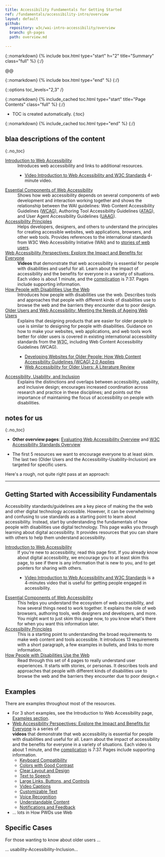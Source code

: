 ```yaml
---
title: Accessibility Fundamentals for Getting Started
ref: /fundamentals/accessibility-intro/overview
layout: default
github:
  repository: w3c/wai-intro-accessibility/overview
  branch: gh-pages
  path: overview.md
  
---
```




{::nomarkdown}
{% include box.html type="start" h="2" title="Summary" class="full" %}
{:/}

@@

{::nomarkdown}
{% include box.html type="end" %}
{:/}


{::options toc_levels="2,3" /}

{::nomarkdown}
{% include_cached toc.html type="start" title="Page Contents" class="full" %}
{:/}

-   TOC is created automatically.
{:toc}

{::nomarkdown}
{% include_cached toc.html type="end" %}
{:/}

## blaa descriptions of the content
{:.no_toc}

<dl>
  <dt><a href="/WAI/fundamentals/accessibility-intro/">Introduction to Web Accessibility</a></dt>
  <dd>Introduces web accessibility and links to additional resources.
  <ul>
    <li><a href="/WAI/videos/standards-and-benefits/">Video Introduction to Web Accessibility and W3C Standards</a> 4-minute video.</li>
  </ul>
  </dd>
  <dt><a href="/WAI/fundamentals/components/">Essential Components of Web Accessibility</a> </dt>
  <dd>Shows how web accessibility depends on several components of web development and interaction working together and shows the relationship between the WAI guidelines: Web Content Accessibility Guidelines (<a href="https://www.w3.org/WAI/intro/wcag.php" shape="rect">WCAG</a>), Authoring Tool Accessibility Guidelines (<a href="https://www.w3.org/WAI/intro/atag.php" shape="rect">ATAG</a>), and User Agent Accessibility Guidelines (<a href="https://www.w3.org/WAI/intro/uaag.php" shape="rect">UAAG</a>).</dd>
  <dt><a href="/WAI/fundamentals/accessibility-principles/">Accessibility Principles</a> </dt>
  <dd> Helps developers, designers, and others to understand the principles for creating accessible websites, web applications, browsers, and other web tools.
    Provides references to the international standards from W3C Web Accessibility Initiative (WAI) and to <a href="https://www.w3.org/WAI/people-use-web/user-stories/">stories of web users</a>.</dd>
  <dt><a href="/WAI/perspective-videos/">Web Accessibility Perspectives: Explore the Impact and Benefits for Everyone</a></dt>
  <dd><strong>Videos</strong> that demonstrate that web accessibility is essential for people with disabilities and useful for all. Learn about the impact of accessibility and the benefits for everyone in a variety of situations. Each video is about 1 minute, and the <a href="https://www.youtube.com/watch?v=3f31oufqFSM">complication</a> is 7:37. Pages include supporting information.
  </dd>
  <dt><a href="/WAI/people-use-web/">How People with Disabilities Use the Web</a></dt>
  <dd>Introduces how people with disabilities use the web. Describes tools and approaches that people with different kinds of disabilities use to browse the web and the barriers they encounter due to poor design.</dd>
  <dt><a href="/WAI/older-users/">Older Users and Web Accessibility: Meeting the Needs of Ageing Web Users</a></dt>
  <dd>Explains that designing products that are easier for older people to use is similar to designing for people with disabilities. Guidance on how to make your websites, web applications, and web tools work better for older users is covered in existing international accessibility standards from the <abbr title="World Wide Web Consortium">W3C</abbr>, including Web Content Accessibility Guidelines (WCAG).
    <ul>
      <li><a href="/WAI/older-users/developing/">Developing Websites for Older People:
        How Web Content Accessibility Guidelines (WCAG) 2.0 Applies</a> </li>
      <li><a href="/WAI/older-users/literature/">Web Accessibility for Older Users: A Literature Review</a> </li>
    </ul>
  </dd>
  <dt><a href="/WAI/fundamentals/accessibility-usability-inclusion/">Accessibility, Usability, and Inclusion</a></dt>
  <dd>Explains the distinctions and overlaps between accessibility, usability, and inclusive design; encourages increased coordination across research and practice in these disciplines; and
    points out the importance of maintaining the focus of accessibility on people with disabilities.</dd>
</dl>

## notes for us
{:.no_toc}

* **Other overview pages**: [Evaluating Web Accessibility Overview](https://www.w3.org/WAI/test-evaluate/) and [W3C Accessibility Standards Overview](https://www.w3.org/WAI/standards-guidelines/)

* The first 5 resources we want to encourage everyone to at least skim. The last two (Older Users and the Accessibility-Usability-Inclusion) are targeted for specific users.

Here's a rough, not quite right pass at an approach:
<hr>

## Getting Started with Accessibility Fundamentals

<p>Accessibility standards/guidelines are a key piece of making the the web and other digital technology accessible. However, it can be overwhelming and confusing to use standards as a starting point to learn about accessibility. Instead, start by understanding the fundamentals of how people with disabilities use digital technology. This page walks you through learning about digital accessibility. It provides resources that you can share with others to help them understand accessibility.
<dl>
  <dt><a href="/WAI/fundamentals/accessibility-intro/">Introduction to Web Accessibility</a></dt>
  <dd>If you're new to accessibility, read this page first. If you already know about digital accessibility, we encourage you to at least skim this page, to see if there is any information that is new to you, and to get pointers for sharing with others.
    <ul>
      <li><a href="/WAI/videos/standards-and-benefits/">Video Introduction to Web Accessibility and W3C Standards</a> is a 4-minutes video that is useful for getting people engaged in accessibility.</li>
</ul>
  </dd>
  <dt><a href="/WAI/fundamentals/components/">Essential Components of Web Accessibility</a> </dt>
  <dd>This helps you understand the ecosystem of web accessibility, and how several things need to work together. It explains the role of web browsers, authoring tools, web designers and developers, and more.<br>
    You might want to just skim this page now, to you know what's there for when you want this information later.
  </dd>
  <dt><a href="/WAI/fundamentals/accessibility-principles/">Accessibility Principles</a> </dt>
  <dd>This is a starting point to understanding the broad requirements to make web content and tools accessible. It introduces 13 requirements with a short paragraph, a few examples in bullets, and links to more information.</dd>
 <dt><a href="/WAI/people-use-web/">How People with Disabilities Use the Web</a></dt>
  <dd>Read through this set of 4 pages to really understand user experiences. It starts with stories, or personas. It describes tools and approaches that people with different kinds of disabilities use to browse the web and the barriers they encounter due to poor design.<</dd>
</dl>

## Examples

There are examples throughout most of the resources.
<ul>
  <li>For 3 short examples, see the Introduction to Web Accessibility page, <a href="https://www.w3.org/WAI/fundamentals/accessibility-intro/#examples">Examples section</a>.</li>
  <li><a href="/WAI/perspective-videos/">Web Accessibility Perspectives: Explore the Impact and Benefits for Everyone</a> is a series of <br>
    <strong>videos</strong> that demonstrate that web accessibility is essential for people with disabilities and useful for all. Learn about the impact of accessibility and the benefits for everyone in a variety of situations. Each video is about 1 minute, and the <a href="https://www.youtube.com/watch?v=3f31oufqFSM">complication</a> is 7:37. Pages include supporting information.
    <ul>
      <li> <a href="/WAI/perspective-videos/keyboard/">Keyboard Compatibility</a> </li>
      <li> <a href="/WAI/perspective-videos/contrast/">Colors with Good Contrast</a> </li>
      <li> <a href="/WAI/perspective-videos/layout/">Clear Layout and Design</a> </li>
      <li> <a href="/WAI/perspective-videos/speech/">Text to Speech</a> </li>
      <li> <a href="/WAI/perspective-videos/controls/">Large Links, Buttons, and Controls</a> </li>
      <li> <a href="/WAI/perspective-videos/captions/">Video Captions</a> </li>
      <li> <a href="/WAI/perspective-videos/customizable/">Customizable Text</a> </li>
      <li> <a href="/WAI/perspective-videos/voice/">Voice Recognition</a> </li>
      <li> <a href="/WAI/perspective-videos/understandable/">Understandable Content</a> </li>
      <li> <a href="/WAI/perspective-videos/notifications/">Notifications and Feedback</a> </li>
    </ul>
  </li>
  <li>... lots in How PWDs use Web</li>
</ul>
	
## Specific Cases
<p>For those wanting to know about older users ...</p>
<p>... usability-Accessibility-Inclusion...</p>
